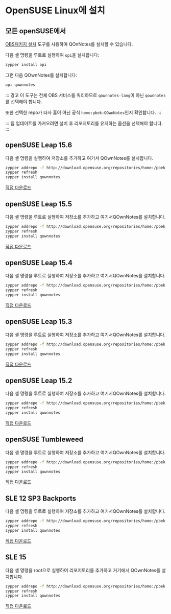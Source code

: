 # OpenSUSE Linux에 설치

<installation-opensuse/>

<!-- <Content :page-key="getPageKey($site.pages, '/installation/ubuntu.md')" /> -->


## 모든 openSUSE에서

[OBS패키지 설치](https://github.com/openSUSE/opi) 도구를 사용하여 QOnNotes를 설치할 수 있습니다.

다음 셸 명령을 루트로 실행하여 `opi`을 설치합니다:

```bash
zypper install opi
```

그런 다음 QOwnNotes를 설치합니다:

```bash
opi qownnotes
```

::: 경고 이 도구는 전체 OBS 서비스를 쿼리하므로 `qownnotes-lang`이 아닌 `qownnotes`를 선택해야 합니다.

또한 선택한 repo가 타사 홈이 아닌 공식 `home:pbek:QOwnNotes`인지 확인합니다. :::

::: 팁
업데이트를 가져오려면 설치 후 리포지토리를 유지하는 옵션을 선택해야 합니다.
:::

## openSUSE Leap 15.6

다음 셸 명령을 실행하여 저장소를 추가하고 여기서 QOwnNotes를 설치합니다.

```bash
zypper addrepo -f http://download.opensuse.org/repositories/home:/pbek:/QOwnNotes/15.6/home:pbek:QOwnNotes.repo
zypper refresh
zypper install qownnotes
```

[직접 다운로드](https://download.opensuse.org/repositories/home:/pbek:/QOwnNotes/15.6)

## openSUSE Leap 15.5

다음 셸 명령을 루트로 실행하여 저장소를 추가하고 여기서QOwnNotes를 설치합니다.

```bash
zypper addrepo -f http://download.opensuse.org/repositories/home:/pbek:/QOwnNotes/15.5/home:pbek:QOwnNotes.repo
zypper refresh
zypper install qownnotes
```

[직접 다운로드](https://download.opensuse.org/repositories/home:/pbek:/QOwnNotes/15.5)

## openSUSE Leap 15.4

다음 셸 명령을 루트로 실행하여 저장소를 추가하고 여기서QOwnNotes를 설치합니다.

```bash
zypper addrepo -f http://download.opensuse.org/repositories/home:/pbek:/QOwnNotes/15.4/home:pbek:QOwnNotes.repo
zypper refresh
zypper install qownnotes
```

[직접 다운로드](https://download.opensuse.org/repositories/home:/pbek:/QOwnNotes/15.4)

## openSUSE Leap 15.3

다음 셸 명령을 루트로 실행하여 저장소를 추가하고 여기서QOwnNotes를 설치합니다.

```bash
zypper addrepo -f http://download.opensuse.org/repositories/home:/pbek:/QOwnNotes/openSUSE_Leap_15.3/home:pbek:QOwnNotes.repo
zypper refresh
zypper install qownnotes
```

[직접 다운로드](https://download.opensuse.org/repositories/home:/pbek:/QOwnNotes/openSUSE_Leap_15.3)

## openSUSE Leap 15.2

다음 셸 명령을 루트로 실행하여 저장소를 추가하고 여기서QOwnNotes를 설치합니다.

```bash
zypper addrepo -f http://download.opensuse.org/repositories/home:/pbek:/QOwnNotes/openSUSE_Leap_15.2/home:pbek:QOwnNotes.repo
zypper refresh
zypper install qownnotes
```

[직접 다운로드](https://download.opensuse.org/repositories/home:/pbek:/QOwnNotes/openSUSE_Leap_15.2)

## openSUSE Tumbleweed

다음 셸 명령을 루트로 실행하여 저장소를 추가하고 여기서QOwnNotes를 설치합니다.

```bash
zypper addrepo -f http://download.opensuse.org/repositories/home:/pbek:/QOwnNotes/openSUSE_Tumbleweed/home:pbek:QOwnNotes.repo
zypper refresh
zypper install qownnotes
```

[직접 다운로드](https://download.opensuse.org/repositories/home:/pbek:/QOwnNotes/openSUSE_Tumbleweed)


## SLE 12 SP3 Backports

다음 셸 명령을 루트로 실행하여 저장소를 추가하고 여기서QOwnNotes를 설치합니다.

```bash
zypper addrepo -f http://download.opensuse.org/repositories/home:/pbek:/QOwnNotes/SLE_12_SP3_Backports/home:pbek:QOwnNotes.repo
zypper refresh
zypper install qownnotes
```

[직접 다운로드](https://download.opensuse.org/repositories/home:/pbek:/QOwnNotes/SLE_12_SP3_Backports)

## SLE 15

다음 셸 명령을 root으로 실행하여 리포지토리를 추가하고 거기에서 QOwnNotes를 설치합니다.

```bash
zypper addrepo -f http://download.opensuse.org/repositories/home:/pbek:/QOwnNotes/SLE_15/home:pbek:QOwnNotes.repo
zypper refresh
zypper install qownnotes
```

[직접 다운로드](https://download.opensuse.org/repositories/home:/pbek:/QOwnNotes/SLE_15)
